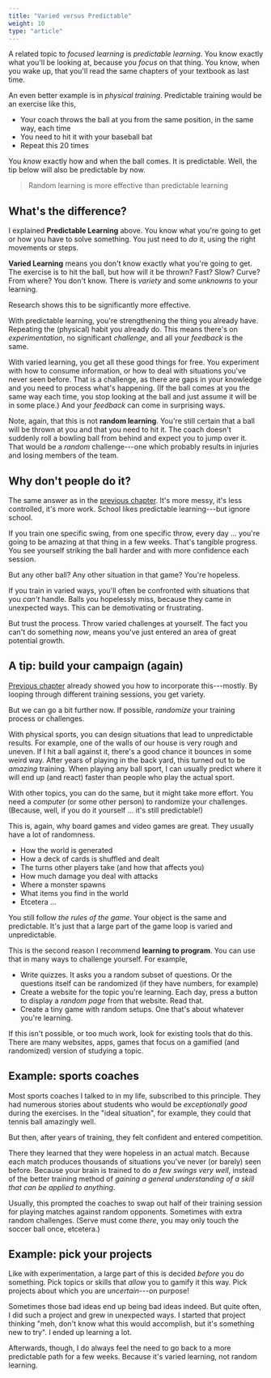 ```yaml
---
title: "Varied versus Predictable"
weight: 10
type: "article"
---
```


A related topic to _focused learning_ is _predictable learning_. You know exactly what you'll be looking at, because you _focus_ on that thing. You know, when you wake up, that you'll read the same chapters of your textbook as last time. 

An even better example is in _physical training_. Predictable training would be an exercise like this,

* Your coach throws the ball at you from the same position, in the same way, each time
* You need to hit it with your baseball bat
* Repeat this 20 times

You _know_ exactly how and when the ball comes. It is predictable. Well, the tip below will also be predictable by now.

> Random learning is more effective than predictable learning

## What's the difference?

I explained **Predictable Learning** above. You know what you're going to get or how you have to solve something. You just need to _do_ it, using the right movements or steps.

**Varied Learning** means you don't know exactly what you're going to get. The exercise is to hit the ball, but how will it be thrown? Fast? Slow? Curve? From where? You don't know. There is _variety_ and some _unknowns_ to your learning.

Research shows this to be significantly more effective.

With predictable learning, you're strengthening the thing you already have. Repeating the (physical) habit you already do. This means there's on _experimentation_, no significant _challenge_, and all your _feedback_ is the same.

With varied learning, you get all these good things for free. You experiment with how to consume information, or how to deal with situations you've never seen before. That is a challenge, as there are gaps in your knowledge and you need to process what's happening. (If the ball comes at you the same way each time, you stop looking at the ball and just assume it will be in some place.) And your _feedback_ can come in surprising ways.

Note, again, that this is not **random learning**. You're still certain that a ball will be thrown at you and that you need to hit it. The coach doesn't suddenly roll a bowling ball from behind and expect you to jump over it. That would be a _random_ challenge---one which probably results in injuries and losing members of the team.

## Why don't people do it?

The same answer as in the [previous chapter](../spaced-versus-focused/). It's more messy, it's less controlled, it's more work. School likes predictable learning---but ignore school.

If you train one specific swing, from one specific throw, every day ... you're going to be amazing at that thing in a few weeks. That's tangible progress. You see yourself striking the ball harder and with more confidence each session.

But any other ball? Any other situation in that game? You're hopeless.

If you train in varied ways, you'll often be confronted with situations that you _can't_ handle. Balls you hopelessly miss, because they came in unexpected ways. This can be demotivating or frustrating.

But trust the process. Throw varied challenges at yourself. The fact you can't do something _now_, means you've just entered an area of great potential growth.

## A tip: build your campaign (again)

[Previous chapter](../spaced-versus-focused/) already showed you how to incorporate this---mostly. By looping through different training sessions, you get variety.

But we can go a bit further now. If possible, _randomize_ your training process or challenges.

With physical sports, you can design situations that lead to unpredictable results. For example, one of the walls of our house is very rough and uneven. If I hit a ball against it, there's a good chance it bounces in some weird way. After years of playing in the back yard, this turned out to be _amazing_ training. When playing any ball sport, I can usually predict where it will end up (and react) faster than people who play the actual sport.

With other topics, you can do the same, but it might take more effort. You need a _computer_ (or some other person) to randomize your challenges. (Because, well, if you do it yourself ... it's still predictable!)

This is, again, why board games and video games are great. They usually have a lot of randomness.

* How the world is generated
* How a deck of cards is shuffled and dealt
* The turns other players take (and how that affects you)
* How much damage you deal with attacks
* Where a monster spawns
* What items you find in the world
* Etcetera ...

You still follow _the rules of the game_. Your object is the same and predictable. It's just that a large part of the game loop is varied and unpredictable.

This is the second reason I recommend **learning to program**. You can use that in many ways to challenge yourself. For example,

* Write quizzes. It asks you a random subset of questions. Or the questions itself can be randomized (if they have numbers, for example)
* Create a website for the topic you're learning. Each day, press a button to display a _random page_ from that website. Read that.
* Create a tiny game with random setups. One that's about whatever you're learning.

If this isn't possible, or too much work, look for existing tools that do this. There are many websites, apps, games that focus on a gamified (and randomized) version of studying a topic.

## Example: sports coaches

Most sports coaches I talked to in my life, subscribed to this principle. They had numerous stories about students who would be _exceptionally good_ during the exercises. In the "ideal situation", for example, they could that tennis ball amazingly well.

But then, after years of training, they felt confident and entered competition. 

There they learned that they were hopeless in an actual match. Because each match produces thousands of situations you've never (or barely) seen before. Because your brain is trained to do _a few swings very well_, instead of the better training method of _gaining a general understanding of a skill that can be applied to anything_.

Usually, this prompted the coaches to swap out half of their training session for playing matches against random opponents. Sometimes with extra random challenges. (Serve must come _there_, you may only touch the soccer ball once, etcetera.)

## Example: pick your projects

Like with experimentation, a large part of this is decided _before_ you do something. Pick topics or skills that _allow_ you to gamify it this way. Pick projects about which you are _uncertain_---on purpose!

Sometimes those bad ideas end up being bad ideas indeed. But quite often, I did such a project and grew in unexpected ways. I started that project thinking "meh, don't know what this would accomplish, but it's something new to try". I ended up learning a lot.

Afterwards, though, I do always feel the need to go back to a more predictable path for a few weeks. Because it's varied learning, not random learning.